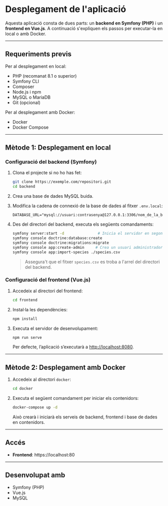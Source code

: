 # Desplegament de l'aplicació

Aquesta aplicació consta de dues parts: un **backend en Symfony (PHP)** i un **frontend en Vue.js**. A continuació s'expliquen els passos per executar-la en local o amb Docker.

---

## Requeriments previs

Per al desplegament en local:

- PHP (recomanat 8.1 o superior)
- Symfony CLI
- Composer
- Node.js i npm
- MySQL o MariaDB
- Git (opcional)

Per al desplegament amb Docker:

- Docker
- Docker Compose

---

## Mètode 1: Desplegament en local

### Configuració del backend (Symfony)

1. Clona el projecte si no ho has fet:

   ```bash
   git clone https://exemple.com/repositori.git
   cd backend
   ```

2. Crea una base de dades MySQL buida.

3. Modifica la cadena de connexió de la base de dades al fitxer `.env.local`:

   ```env
   DATABASE_URL="mysql://usuari:contrasenya@127.0.0.1:3306/nom_de_la_base_de_dades"
   ```

4. Des del directori del backend, executa els següents comandaments:

   ```bash
   symfony server:start -d               # Inicia el servidor en segon pla
   symfony console doctrine:database:create
   symfony console doctrine:migrations:migrate
   symfony console app:create-admin     # Crea un usuari administrador
   symfony console app:import-species ./species.csv
   ```

   > Assegura't que el fitxer `species.csv` es troba a l'arrel del directori del backend.

### Configuració del frontend (Vue.js)

1. Accedeix al directori del frontend:

   ```bash
   cd frontend
   ```

2. Instal·la les dependències:

   ```bash
   npm install
   ```

3. Executa el servidor de desenvolupament:

   ```bash
   npm run serve
   ```

   Per defecte, l’aplicació s’executarà a [http://localhost:8080](http://localhost:8080).

---

## Mètode 2: Desplegament amb Docker

1. Accedeix al directori `docker`:

   ```bash
   cd docker
   ```

2. Executa el següent comandament per iniciar els contenidors:

   ```bash
   docker-compose up -d
   ```

   Això crearà i iniciarà els serveis de backend, frontend i base de dades en contenidors.

---

## Accés

- **Frontend**: https://localhost:80  
---


## Desenvolupat amb

- Symfony (PHP)
- Vue.js
- MySQL
